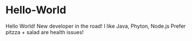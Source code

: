 # Hello-World
Hello World!
New developer in the road!
I like Java, Phyton, Node.js
Prefer pitzza + salad are health issues!
